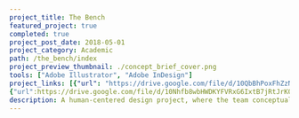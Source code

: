 ```yaml
---
project_title: The Bench
featured_project: true
completed: true
project_post_date: 2018-05-01
project_category: Academic
path: /the_bench/index
project_preview_thumbnail: ./concept_brief_cover.png
tools: ["Adobe Illustrator", "Adobe InDesign"]
project_links: [{"url": "https://drive.google.com/file/d/10QbBhPoxFhZzNwAdvcGmnWA6lBTxqwmt/view?usp=sharing", "label": "Final Presentation"},
{"url":https://drive.google.com/file/d/10Nhfb8wbHWDKYFVRxG6IxtB7jRtJrK0-/view?usp=sharing, "label": "Concept Brief"}]
description: A human-centered design project, where the team conceptualized 'The Bench' as a structure that invites conversation around the rennovation of Vinegar Hill. 
---
```


